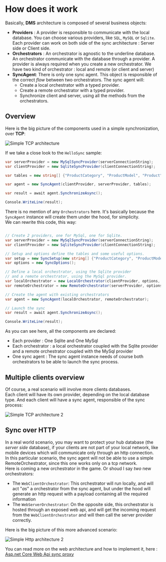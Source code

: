 # How does it work

Basically, **DMS** architecture is composed of several business objects:
- **Providers** : A provider is responsible to communicate with the local database. You can choose various providers, like `SQL`, `MySQL` or `Sqlite`. Each provider can work on both side of the sync architecture : Server side or Client side.
- **Orchestrators** : An orchestrator is agnostic to the underline database. An orchestrator communicate with the database through a provider. A provider is always required when you create a new orchestrator. We have two kind of orchestrator : local and remote (or client and server)
- **SyncAgent**: There is only one sync agent. This object is responsible of the correct *flow* between two orchestrators. The sync agent will:
  - Create a local orchestrator with a typed provider.
  - Create a remote orchestrator with a typed provider.
  - Synchronize client and server, using all the methods from the orchestrators.

## Overview

Here is the big picture of the components used in a simple synchronization, over **TCP**:

![Simple TCP architecture](/assets/Architecture01.png)

If we take a close look to the `HelloSync` sample:

``` cs
var serverProvider = new MySqlSyncProvider(serverConnectionString);
var clientProvider = new SqliteSyncProvider(clientConnectionString);

var tables = new string[] {"ProductCategory", "ProductModel", "Product" };

var agent = new SyncAgent(clientProvider, serverProvider, tables);

var result = await agent.SynchronizeAsync();

Console.WriteLine(result);
```

There is no mention of any `Orchestrators` here. It's basically because the `SyncAgent` instance will create them under the hood, for simplicity.  
We can rewrite this code, this way:

``` cs

// Create 2 providers, one for MySql, one for Sqlite.
var serverProvider = new MySqlSyncProvider(serverConnectionString);
var clientProvider = new SqliteSyncProvider(clientConnectionString);

// Setup and options define the tables and some useful options.
var setup = new SyncSetup(new string[] {"ProductCategory", "ProductModel", "Product" });
var options = new SyncOptions();

// Define a local orchestrator, using the Sqlite provider
// and a remote orchestrator, using the MySql provider.
var localOrchestrator = new LocalOrchestrator(clientProvider, options, setup);
var remoteOrchestrator = new RemoteOrchestrator(serverProvider, options, setup);

// Create the agent with existing orchestrators
var agent = new SyncAgent(localOrchestrator, remoteOrchestrator);

// Launch the sync
var result = await agent.SynchronizeAsync();

Console.WriteLine(result);
```

As you can see here, all the components are declared:
- Each provider : One Sqlite and One MySql
- Each orchestrator : a local orchestrator coupled with the Sqlite provider and a remote orchestrator coupled with the MySql provider
- One sync agent : The sync agent instance needs of course both orchestrators to be able to launch the sync process.

## Multiple clients overview

Of course, a real scenario will involve more clients databases.   
Each client will have its own provider, depending on the local database type. 
And each client will have a sync agent, responsible of the sync process:

![Simple TCP architecture 2](/assets/Architecture02.png)


## Sync over HTTP

In a real world scenario, you may want to protect your hub database (the *server side* database), if your clients are not part of your local network, like mobile devices which will communicate only through an http connection.   
In this particular scenario, the sync agent will not be able to use a simple RemoteOrchestrator, since this one works only on a tcp network.   
Here is coming a new orchestrator in the game. Or shoud I say *two* new orchestrators:
- The `WebClientOrchestrator`: This orchestrator will run locally, and will act "*as*" a orchestrator from the sync agent, but under the hood will generate an http request with a payload containing all the required information
- The `WebServerOrchestrator`: On the opposite side, this orchestrator is hosted through an exposed web api, and will get the incoming request from the `WebClientOrchestrator` and will then call the server provider correctly.

Here is the big picture of this more advanced scenario:

![Simple Http architecture 2](/assets/Architecture03.png)

You can read more on the web architecture and how to implement it, here : [Asp.net Core Web Api sync proxy](/Dotmim.Sync/Web)
